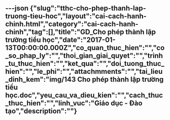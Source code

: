 ---json
{"slug":"tthc-cho-phep-thanh-lap-truong-tieu-hoc","layout":"cai-cach-hanh-chinh.html","category":"cai-cach-hanh-chinh","tag":[],"title":"GD_Cho phép thành lập trường tiểu học","date":"2017-01-13T00:00:00.000Z","co_quan_thuc_hien":"","co_so_phap_ly":"","thoi_gian_giai_quyet":"","trinh_tu_thuc_hien":"","ket_qua":"","doi_tuong_thuc_hien":"","le_phi":"","attachmments":"","tai_lieu_dinh_kem":"img/143 Cho phép thành lập trường tiểu học.doc","yeu_cau_va_dieu_kien":"","cach_thuc_thuc_hien":"","linh_vuc":"Giáo dục - Đào tạo","description":""}
---
